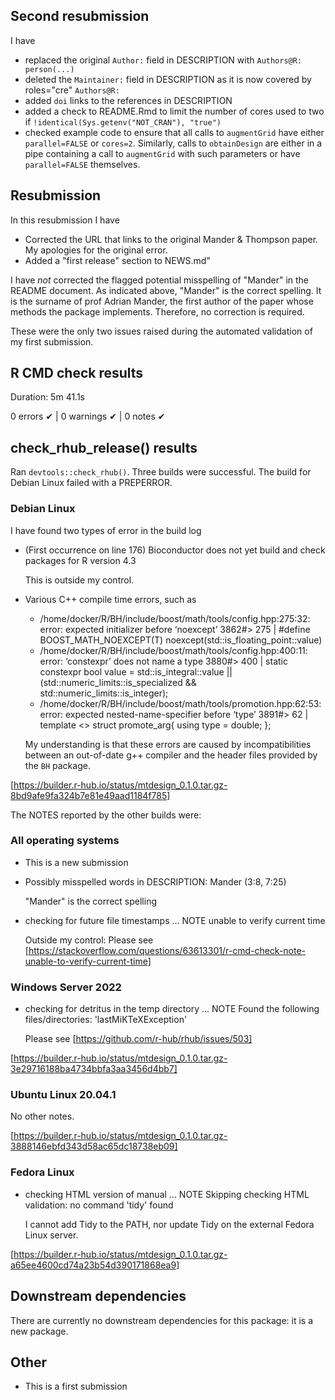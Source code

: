 ## Second resubmission
I have

*  replaced the original `Author:` field in DESCRIPTION with `Authors@R: person(...)`
*  deleted the `Maintainer:` field in DESCRIPTION as it is now covered by roles="cre" `Authors@R:`
*  added `doi` links to the references in DESCRIPTION
*  added a check to README.Rmd to limit the number of cores used to two if `!identical(Sys.getenv("NOT_CRAN"), "true")`
*  checked example code to ensure that all calls to `augmentGrid` have either `parallel=FALSE` or `cores=2`.  Similarly, calls to `obtainDesign` are either in a pipe containing a call to `augmentGrid` with such parameters or have `parallel=FALSE` themselves.

## Resubmission
In this resubmission I have 

* Corrected the URL that links to the original Mander & Thompson paper.  My apologies for the original error.
* Added a "first release" section to NEWS.md"

I have *not* corrected the flagged potential misspelling of "Mander" in the README document.  As indicated above,  "Mander" is the correct spelling.  It is the surname of prof Adrian Mander, the first author of the paper whose methods the package implements.  Therefore, no correction is required.

These were the only two issues raised during the automated validation of my first submission.

## R CMD check results

Duration: 5m 41.1s

0 errors ✔ | 0 warnings ✔ | 0 notes ✔

## check_rhub_release() results
Ran `devtools::check_rhub()`.  Three builds were successful.  The build for Debian Linux failed with a PREPERROR.

### Debian Linux
I have found two types of error in the build log

* (First occurrence on line 176) Bioconductor does not yet build and check packages for R version 4.3
  
  This is outside my control.
  
* Various C++ compile time errors, such as 
  * /home/docker/R/BH/include/boost/math/tools/config.hpp:275:32: error: expected initializer before ‘noexcept’
      3862#> 275 | #define BOOST_MATH_NOEXCEPT(T) noexcept(std::is_floating_point::value)
  * /home/docker/R/BH/include/boost/math/tools/config.hpp:400:11: error: ‘constexpr’ does not name a type
      3880#> 400 | static constexpr bool value = std::is_integral::value || (std::numeric_limits::is_specialized && std::numeric_limits::is_integer);
  * /home/docker/R/BH/include/boost/math/tools/promotion.hpp:62:53: error: expected nested-name-specifier before ‘type’
      3891#> 62 | template <> struct promote_arg{ using type = double; };
      
  My understanding is that these errors are caused by incompatibilities between an out-of-date g++ compiler and the header files provided by the `BH` package.

[https://builder.r-hub.io/status/mtdesign_0.1.0.tar.gz-8bd9afe9fa324b7e81e49aad1184f785]


The NOTES reported by the other builds were:

### All operating systems

* This is a new submission

* Possibly misspelled words in DESCRIPTION:
  Mander (3:8, 7:25)
  
  "Mander" is the correct spelling

* checking for future file timestamps ... NOTE unable to verify current time

  Outside my control: Please see [https://stackoverflow.com/questions/63613301/r-cmd-check-note-unable-to-verify-current-time]
  
### Windows Server 2022

* checking for detritus in the temp directory ... NOTE Found the following files/directories: 'lastMiKTeXException'
 
  Please see [https://github.com/r-hub/rhub/issues/503] 

[https://builder.r-hub.io/status/mtdesign_0.1.0.tar.gz-3e29716188ba4734bbfa3aa3456d4bb7]
  
### Ubuntu Linux 20.04.1
No other notes.

[https://builder.r-hub.io/status/mtdesign_0.1.0.tar.gz-3888146ebfd343d58ac65dc18738eb09]

### Fedora Linux 
* checking HTML version of manual ... NOTE Skipping checking HTML validation: no command 'tidy' found

  I cannot add Tidy to the PATH, nor update Tidy on the external Fedora Linux server.
  
[https://builder.r-hub.io/status/mtdesign_0.1.0.tar.gz-a65ee4600cd74a23b54d390171868ea9]

## Downstream dependencies
There are currently no downstream dependencies for this package: it is a new package.
  
## Other

* This is a first submission
